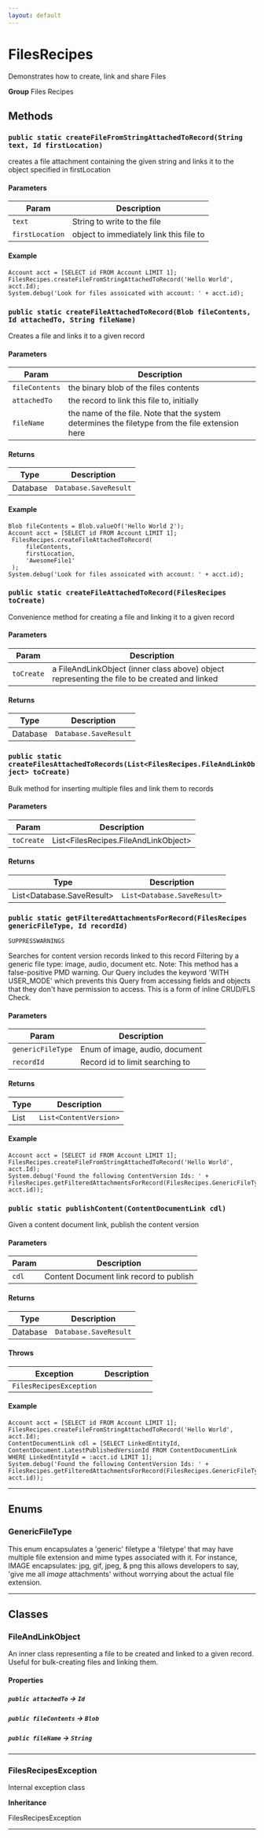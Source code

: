 ```yaml
---
layout: default
---
```

# FilesRecipes

Demonstrates how to create, link and share Files


**Group** Files Recipes

## Methods
### `public static createFileFromStringAttachedToRecord(String text, Id firstLocation)`

creates a file attachment containing the given string and links it to the object specified in firstLocation

#### Parameters

|Param|Description|
|---|---|
|`text`|String to write to the file|
|`firstLocation`|object to immediately link this file to|

#### Example
```apex
Account acct = [SELECT id FROM Account LIMIT 1];
FilesRecipes.createFileFromStringAttachedToRecord('Hello World', acct.Id);
System.debug('Look for files assoicated with account: ' + acct.id);
```


### `public static createFileAttachedToRecord(Blob fileContents, Id attachedTo, String fileName)`

Creates a file and links it to a given record

#### Parameters

|Param|Description|
|---|---|
|`fileContents`|the binary blob of the files contents|
|`attachedTo`|the record to link this file to, initially|
|`fileName`|the name of the file. Note that the system determines  the filetype from the file extension here|

#### Returns

|Type|Description|
|---|---|
|Database|`Database.SaveResult`|

#### Example
```apex
Blob fileContents = Blob.valueOf('Hello World 2');
Account acct = [SELECT id FROM Account LIMIT 1];
 FilesRecipes.createFileAttachedToRecord(
     fileContents,
     firstLocation,
     'AwesomeFile1'
 );
System.debug('Look for files assoicated with account: ' + acct.id);
```


### `public static createFileAttachedToRecord(FilesRecipes toCreate)`

Convenience method for creating a file and linking it to a given record

#### Parameters

|Param|Description|
|---|---|
|`toCreate`|a FileAndLinkObject (inner class above) object representing the file to be created and linked|

#### Returns

|Type|Description|
|---|---|
|Database|`Database.SaveResult`|

### `public static createFilesAttachedToRecords(List<FilesRecipes.FileAndLinkObject> toCreate)`

Bulk method for inserting multiple files and link them to records

#### Parameters

|Param|Description|
|---|---|
|`toCreate`|List<FilesRecipes.FileAndLinkObject>|

#### Returns

|Type|Description|
|---|---|
|List<Database.SaveResult>|`List<Database.SaveResult>`|

### `public static getFilteredAttachmentsForRecord(FilesRecipes genericFileType, Id recordId)`

`SUPPRESSWARNINGS`

Searches for content version records linked to this record Filtering by a generic file type: image, audio, document etc. Note: This method has a false-positive PMD warning. Our Query includes the keyword 'WITH USER_MODE' which prevents this Query from accessing fields and objects that they don't have permission to access. This is a form of inline CRUD/FLS Check.

#### Parameters

|Param|Description|
|---|---|
|`genericFileType`|Enum of image, audio, document|
|`recordId`|Record id to limit searching to|

#### Returns

|Type|Description|
|---|---|
|List<ContentVersion>|`List<ContentVersion>`|

#### Example
```apex
Account acct = [SELECT id FROM Account LIMIT 1];
FilesRecipes.createFileFromStringAttachedToRecord('Hello World', acct.Id);
System.debug('Found the following ContentVersion Ids: ' + FilesRecipes.getFilteredAttachmentsForRecord(FilesRecipes.GenericFileType.ALL, acct.id));
```


### `public static publishContent(ContentDocumentLink cdl)`

Given a content document link, publish the content version

#### Parameters

|Param|Description|
|---|---|
|`cdl`|Content Document link record to publish|

#### Returns

|Type|Description|
|---|---|
|Database|`Database.SaveResult`|

#### Throws

|Exception|Description|
|---|---|
|`FilesRecipesException`||

#### Example
```apex
Account acct = [SELECT id FROM Account LIMIT 1];
FilesRecipes.createFileFromStringAttachedToRecord('Hello World', acct.Id);
ContentDocumentLink cdl = [SELECT LinkedEntityId, ContentDocument.LatestPublishedVersionId FROM ContentDocumentLink WHERE LinkedEntityId = :acct.id LIMIT 1];
System.debug('Found the following ContentVersion Ids: ' + FilesRecipes.getFilteredAttachmentsForRecord(FilesRecipes.GenericFileType.ALL, acct.id));
```


---
## Enums
### GenericFileType

This enum encapsulates a 'generic' filetype a 'filetype'
that may have multiple file extension and mime types associated with it.
For instance, IMAGE encapsulates: jpg, gif, jpeg, & png this allows
developers to say, 'give me all *image* attachments' without worrying
about the actual file extension.


---
## Classes
### FileAndLinkObject

An inner class representing a file to be created and linked to a given record.
Useful for bulk-creating files and linking them.

#### Properties

##### `public attachedTo` → `Id`


##### `public fileContents` → `Blob`


##### `public fileName` → `String`


---

### FilesRecipesException

Internal exception class


**Inheritance**

FilesRecipesException


---
